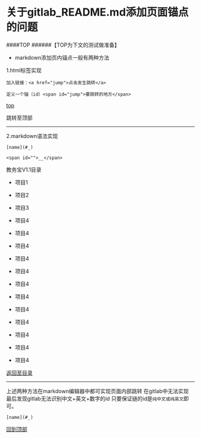 # 关于gitlab_README.md添加页面锚点的问题

####TOP
######【TOP为下文的测试做准备】

*  markdown添加页内锚点一般有两种方法

1.html标签实现
```
加入链接：<a href="jump">点击发生跳转</a>

定义一个锚（id）<span id="jump">要跳转的地方</span>
```

<a href="top">top</a>

<span id="top">跳转至顶部</span>


***

2.markdown语法实现

```
[name](#_)

<span id="">__</span>
```

<span id="1">教务宝V1.1目录</span>

* 项目1

* 项目2

* 项目3

* 项目4

* 项目4

* 项目4

* 项目4

* 项目4

* 项目4

* 项目4

* 项目4

* 项目4

* 项目4

* 项目4

* 项目4

[返回至目录](#1)

*** 

上述两种方法在markdown编辑器中都可实现页面内部跳转
在gitlab中无法实现
最后发现gitlab无法识别中文+英文+数字的id
只要保证链的id是`纯中文或纯英文`即可。

```
[name](#_)
```

[回到顶部](#TOP)
